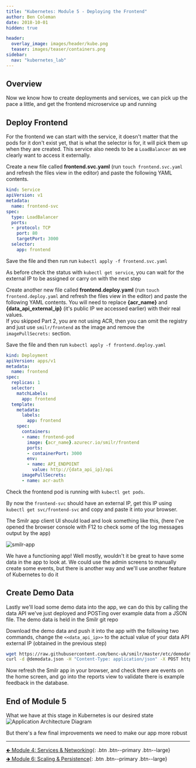 ```yaml
---
title: "Kubernetes: Module 5 - Deploying the Frontend"
author: Ben Coleman
date: 2018-10-01
hidden: true

header:
  overlay_image: images/header/kube.png
  teaser: images/teaser/containers.png
sidebar:
  nav: "kubernetes_lab"  
---
```


## Overview
Now we know how to create deployments and services, we can pick up the pace a little, and get the frontend microservice up and running 

## Deploy Frontend
For the frontend we can start with the service, it doesn't matter that the pods for it don't exist yet, that is what the selector is for, it will pick them up when they are created. This service also needs to be a `LoadBalancer` as we clearly want to access it externally.

Create a new file called **frontend.svc.yaml** (run `touch frontend.svc.yaml` and refresh the files view in the editor) and paste the following YAML contents.
```yaml
kind: Service
apiVersion: v1
metadata:
  name: frontend-svc
spec:
  type: LoadBalancer
  ports:
  - protocol: TCP
    port: 80
    targetPort: 3000
  selector:
    app: frontend
```
Save the file and then run run `kubectl apply -f frontend.svc.yaml`

As before check the status with `kubectl get service`, you can wait for the external IP to be assigned or carry on with the next step

Create another new file called **frontend.deploy.yaml** (run `touch frontend.deploy.yaml` and refresh the files view in the editor) and paste the following YAML contents. You will need to replace **{acr_name}** and **{data_api_external_ip}** (it's public IP we accessed earlier) with their real values.  
If you skipped Part 2, you are not using ACR, then you can omit the registry and just use `smilr/frontend` as the image and remove the `imagePullSecrets:` section.

Save the file and then run `kubectl apply -f frontend.deploy.yaml`
```yaml
kind: Deployment
apiVersion: apps/v1
metadata:
  name: frontend
spec:
  replicas: 1
  selector:
    matchLabels:
      app: frontend
  template:
    metadata:
      labels:
        app: frontend
    spec:
      containers:
      - name: frontend-pod
        image: {acr_name}.azurecr.io/smilr/frontend
        ports:
        - containerPort: 3000
        env:
        - name: API_ENDPOINT
          value: http://{data_api_ip}/api
      imagePullSecrets:
      - name: acr-auth
```
Check the frontend pod is running with `kubectl get pods`. 

By now the `frontend-svc` should have an external IP, get this IP using `kubectl get svc/frontend-svc` and copy and paste it into your browser. 

The Smilr app client UI should load and look something like this, (here I've opened the browser console with F12 to check some of the log messages output by the app)

![smilr-app](../images/smilr1.png)

We have a functioning app! Well mostly, wouldn't it be great to have some data in the app to look at. We could use the admin screens to manually create some events, but there is another way and we'll use another feature of Kubernetes to do it

## Create Demo Data
Lastly we'll load some demo data into the app, we can do this by calling the data API we've just deployed and POSTing over example data from a JSON file. The demo data is held in the Smilr git repo

Download the demo data and push it into the app with the following two commands, change the `<<data_api_ip>>` to the actual value of your data API external IP (obtained in the previous step)

```bash
wget https://raw.githubusercontent.com/benc-uk/smilr/master/etc/demodata.json
curl -d @demodata.json -H "Content-Type: application/json" -X POST http://<<data_api_ip>>:4000/api/bulk
```

Now refresh the Smilr app in your browser, and check there are events on the home screen, and go into the reports view to validate there is example feedback in the database.

## End of Module 5
What we have at this stage in Kubernetes is our desired state
![Application Architecture Diagram](../images/arch.png)

But there's a few final improvements we need to make our app more robust

---

[🡸 Module 4: Services & Networking](../part4){: .btn .btn--primary .btn--large}  
[🡺 Module 6: Scaling & Persistence](../part6){: .btn .btn--primary .btn--large} 
